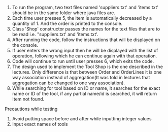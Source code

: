 1. To run the program, two text files named 'suppliers.txt' and 'items.txt' should be in the same folder where java files are.
2. Each time user presses 5, the item is automatically decreased by a quantity of 1. And the order is printed to the console.
3. Class 'Shop' constructor passes the names for the text files that are to be read i.e. "suppliers.txt' and 'items.txt'.
4. After running the code, follow the instructions that will be displayed on the console.
5. If user enters the wrong input then he will be displayed with the list of operation, following which he can continue again with that operation. 
6. Code will continue to run until user presses 6, which exits the code.
7. The design used to implement the Tool Shop is the one described in the lectures. Only difference is that between Order and OrderLines it is one way association instead of aggregation(It was told in lectures that aggregation can be changed to one way association).
8. While searching for tool based on ID or name, it searches for the exact name or ID of the tool, if any partial name/id is searched, it will return Item not found.

Precautions while testing

1. Avoid putting space before and after while inputting integer values
2. Input exact names of tools

 

